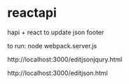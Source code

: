 # reactapi
hapi + react to update json footer

to run:
node webpack.server.js

http://localhost:3000/editjsonjqury.html

http://localhost:3000/editjson.html


